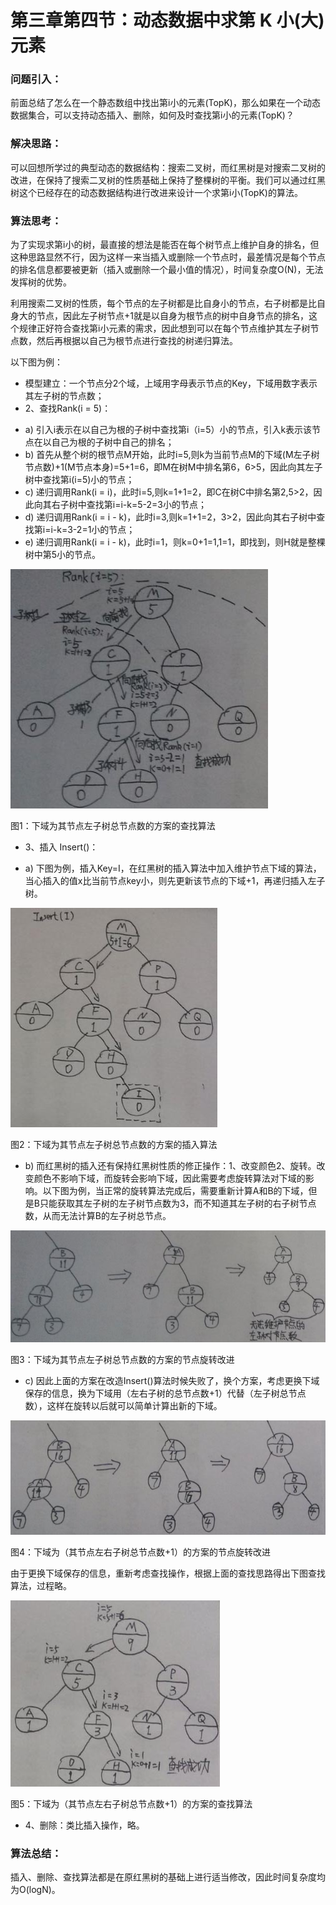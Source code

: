 # 第三章第四节：动态数据中求第 K 小(大)元素

### 问题引入：

前面总结了怎么在一个静态数组中找出第i小的元素(TopK)，那么如果在一个动态数据集合，可以支持动态插入、删除，如何及时查找第i小的元素(TopK)？

### 解决思路：

可以回想所学过的典型动态的数据结构：搜索二叉树，而红黑树是对搜索二叉树的改进，在保持了搜索二叉树的性质基础上保持了整棵树的平衡。我们可以通过红黑树这个已经存在的动态数据结构进行改进来设计一个求第i小(TopK)的算法。

### 算法思考：

为了实现求第i小的树，最直接的想法是能否在每个树节点上维护自身的排名，但这种思路显然不行，因为这样一来当插入或删除一个节点时，最差情况是每个节点的排名信息都要被更新（插入或删除一个最小值的情况），时间复杂度O(N)，无法发挥树的优势。

利用搜索二叉树的性质，每个节点的左子树都是比自身小的节点，右子树都是比自身大的节点，因此左子树节点+1就是以自身为根节点的树中自身节点的排名，这个规律正好符合查找第i小元素的需求，因此想到可以在每个节点维护其左子树节点数，然后再根据以自己为根节点进行查找的树递归算法。

以下图为例：
* 模型建立：一个节点分2个域，上域用字母表示节点的Key，下域用数字表示其左子树的节点数；
* 2、查找Rank(i = 5)：
 - a) 引入i表示在以自己为根的子树中查找第i（i=5）小的节点，引入k表示该节点在以自己为根的子树中自己的排名；
 - b) 首先从整个树的根节点M开始，此时i=5,则k为当前节点M的下域(M左子树节点数)+1(M节点本身)=5+1=6，即M在树M中排名第6，6>5，因此向其左子树中查找第i(i=5)小的节点；
 - c) 递归调用Rank(i = i)，此时i=5,则k=1+1=2，即C在树C中排名第2,5>2，因此向其右子树中查找第i=i-k=5-2=3小的节点；
 - d) 递归调用Rank(i = i - k)，此时i=3,则k=1+1=2，3>2，因此向其右子树中查找第i=i-k=3-2=1小的节点；
 - e) 递归调用Rank(i = i - k)，此时i=1，则k=0+1=1,1=1，即找到，则H就是整棵树中第5小的节点。

![](../images/3/3.4/1.jpg)

图1：下域为其节点左子树总节点数的方案的查找算法

* 3、插入 Insert()：
 - a) 下图为例，插入Key=I，在红黑树的插入算法中加入维护节点下域的算法，当心插入的值x比当前节点key小，则先更新该节点的下域+1，再递归插入左子树。 

![](../images/3/3.4/2.jpg)

图2：下域为其节点左子树总节点数的方案的插入算法

 - b) 而红黑树的插入还有保持红黑树性质的修正操作：1、改变颜色2、旋转。改变颜色不影响下域，而旋转会影响下域，因此需要考虑旋转算法对下域的影响。以下图为例，当正常的旋转算法完成后，需要重新计算A和B的下域，但是B只能获取其左子树的左子树节点数为3，而不知道其左子树的右子树节点数，从而无法计算B的左子树总节点。 

![](../images/3/3.4/3.jpg)

图3：下域为其节点左子树总节点数的方案的节点旋转改进

 - c) 因此上面的方案在改造Insert()算法时候失败了，换个方案，考虑更换下域保存的信息，换为下域用（左右子树的总节点数+1）代替（左子树总节点数），这样在旋转以后就可以简单计算出新的下域。

![](../images/3/3.4/4.jpg)

图4：下域为（其节点左右子树总节点数+1）的方案的节点旋转改进

由于更换下域保存的信息，重新考虑查找操作，根据上面的查找思路得出下图查找算法，过程略。

![](../images/3/3.4/5.jpg)

图5：下域为（其节点左右子树总节点数+1）的方案的查找算法

* 4、删除：类比插入操作，略。

### 算法总结：
插入、删除、查找算法都是在原红黑树的基础上进行适当修改，因此时间复杂度均为O(logN)。
